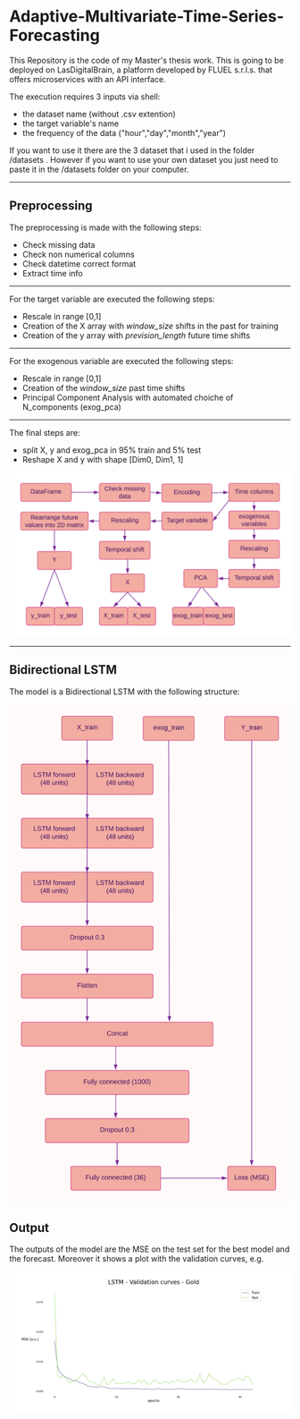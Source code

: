 # Adaptive-Multivariate-Time-Series-Forecasting

This Repository is the code of my Master's thesis work.
This is going to be deployed on LasDigitalBrain, a platform developed by FLUEL s.r.l.s. that offers microservices with an API interface.

The execution requires 3 inputs via shell: 
- the dataset name (without .csv extention)
- the target variable's name
- the frequency of the data ("hour","day","month","year")

If you want to use it there are the 3 dataset that i used in the folder /datasets .
However if you want to use your own dataset you just need to paste it in the /datasets folder on your computer.

---
## Preprocessing
The preprocessing is made with the following steps:
- Check missing data
- Check non numerical columns
- Check datetime correct format
- Extract time info

---
For the target variable are executed the following steps:
- Rescale in range [0,1]
- Creation of the X array with *window_size* shifts in the past for training
- Creation of the y array with *prevision_length* future time shifts

---
For the exogenous variable are executed the following steps:
- Rescale in range [0,1]
- Creation of the *window_size* past time shifts
- Principal Component Analysis with automated choiche of N_components (exog_pca)

---
The final steps are:
- split X, y and exog_pca in 95% train and 5% test
- Reshape X and y with shape [Dim0, Dim1, 1]

![alt text](https://github.com/DeathSSStar/Adaptive-Multivariate-Time-Series-Forecasting/blob/master/Preprocessing%20tesi3.png)

---
## Bidirectional LSTM
The model is a Bidirectional LSTM with the following structure:

![alt text](https://github.com/DeathSSStar/Adaptive-Multivariate-Time-Series-Forecasting/blob/master/BD%20LSTM%20schema.png)

## Output

The outputs of the model are the MSE on the test set for the best model and the forecast.
Moreover it shows a plot with the validation curves, e.g.

![alt text](https://github.com/DeathSSStar/Adaptive-Multivariate-Time-Series-Forecasting/blob/master/LSTM_Gold_val_curve.png)
